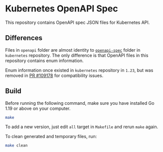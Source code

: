 # Kubernetes OpenAPI Spec

This repository contains OpenAPI spec JSON files for Kubernetes API.

## Differences

Files in `openapi` folder are almost identity to [`openapi-spec`](https://github.com/kubernetes/kubernetes/tree/master/api/openapi-spec) folder in `kubernetes` repository. The only difference is that OpenAPI files in this repository contains enum information.

Enum information once existed in `kubernetes` repository in `1.23`, but was removed in [PR #109178](https://github.com/kubernetes/kubernetes/pull/109178) for compatibility issues.

## Build

Before running the following command, make sure you have installed Go 1.19 or above on your computer.

```sh
make
```

To add a new version, just edit `all` target in `Makefile` and rerun `make` again.

To clean generated and temporary files, run:

```sh
make clean
```
